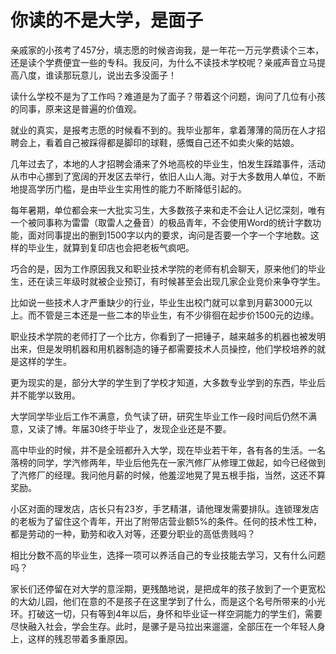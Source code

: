 # 你读的不是大学，是面子

亲戚家的小孩考了457分，填志愿的时候咨询我，是一年花一万元学费读个三本，还是读个学费便宜一些的专科。我反问，为什么不读技术学校呢？亲戚声音立马提高八度，谁读那玩意儿，说出去多没面子！

读什么学校不是为了工作吗？难道是为了面子？带着这个问题，询问了几位有小孩的同事，原来这是普遍的价值观。

就业的真实，是报考志愿的时候看不到的。我毕业那年，拿着薄薄的简历在人才招聘会上，看着自己被踩得都是脚印的球鞋，感慨自己还不如卖火柴的姑娘。

几年过去了，本地的人才招聘会涌来了外地高校的毕业生，怕发生踩踏事件，活动从市中心挪到了宽阔的开发区去举行，依旧人山人海。对于大多数用人单位，不断地提高学历门槛，是由毕业生实用性的能力不断降低引起的。

每年暑期，单位都会来一大批实习生，大多数孩子来和走不会让人记忆深刻，唯有一个被同事称为雷雷（取雷人之叠音）的极品青年，不会使用Word的统计字数功能，面对同事提出的删到1500字以内的要求，询问是否要一个字一个字地数。这样的毕业生，就算到复印店也会把老板气疯吧。

巧合的是，因为工作原因我又和职业技术学院的老师有机会聊天，原来他们的毕业生，还在读三年级时就被企业预订，有时候甚至会出现几家企业竞价来争夺学生。

比如说一些技术人才严重缺少的行业，毕业生出校门就可以拿到月薪3000元以上。而不管是三本还是一些二本的毕业生，有不少徘徊在起步价1500元的边缘。

职业技术学院的老师打了一个比方，你看到了一把锤子，越来越多的机器也被发明出来，但是发明机器和用机器制造的锤子都需要技术人员操控，他们学校培养的就是这样的学生。

更为现实的是，部分大学的学生到了学校才知道，大多数专业学到的东西，毕业后并不能学以致用。

大学同学毕业后工作不满意，负气读了研，研究生毕业工作一段时间后仍然不满意，又读了博。年届30终于毕业了，发现企业还是不要。

高中毕业的时候，并不是全班都升入大学，现在毕业若干年，各有各的生活。一名落榜的同学，学汽修两年，毕业后他先在一家汽修厂从修理工做起，如今已经做到了汽修厂的经理。我问他月薪的时候，他羞涩地晃了晃五根手指，当然，这还不算奖励。

小区对面的理发店，店长只有23岁，手艺精湛，请他理发需要排队。连锁理发店的老板为了留住这个青年，开出了附带店营业额5%的条件。任何的技术性工种，都是劳动的一种，勤劳和收入对等，还要分职业的高低贵贱吗？

相比分数不高的毕业生，选择一项可以养活自己的专业技能去学习，又有什么问题吗？

家长们还停留在对大学的意淫期，更残酷地说，是把成年的孩子放到了一个更宽松的大幼儿园，他们在意的不是孩子在这里学到了什么，而是这个名号所带来的小光环。打破这一切，只有等到4年以后，身怀和毕业证一样空洞能力的学生们，需要尽快融入社会，学会生存。此时，是骡子是马拉出来遛遛，全部压在一个年轻人身上，这样的残忍带着多重原因。